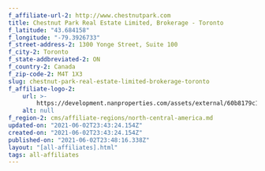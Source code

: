 ```yaml
---
f_affiliate-url-2: http://www.chestnutpark.com
title: Chestnut Park Real Estate Limited, Brokerage - Toronto
f_latitude: "43.684158"
f_longitude: "-79.3926733"
f_street-address-2: 1300 Yonge Street, Suite 100­
f_city-2: Toronto­
f_state-addbreviated-2: ON­
f_country-2: Canada
f_zip-code-2: M4T 1X3
slug: chestnut-park-real-estate-limited-brokerage-toronto
f_affiliate-logo-2:
    url: >-
        https://development.nanproperties.com/assets/external/60b8179c132f4d0b38fc8d5e_6081e5611637e728f9223df1_60785a39067b791c1334f1da_stacked_green__1_.png
    alt: null
f_region-2: cms/affiliate-regions/north-central-america.md
updated-on: "2021-06-02T23:43:24.154Z"
created-on: "2021-06-02T23:43:24.154Z"
published-on: "2021-06-02T23:48:16.338Z"
layout: "[all-affiliates].html"
tags: all-affiliates
---
```

